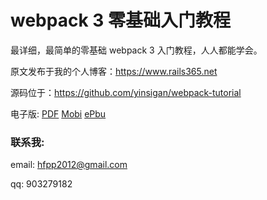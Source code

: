 # webpack 3 零基础入门教程

最详细，最简单的零基础 webpack 3 入门教程，人人都能学会。

原文发布于我的个人博客：https://www.rails365.net

源码位于：https://github.com/yinsigan/webpack-tutorial

电子版: [PDF](https://www.gitbook.com/download/pdf/book/yinsigan/nginx) [Mobi](https://www.gitbook.com/download/mobi/book/yinsigan/nginx) [ePbu](https://www.gitbook.com/download/epub/book/yinsigan/nginx)

### 联系我:

email: hfpp2012@gmail.com

qq: 903279182
